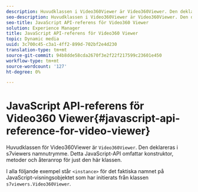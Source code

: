```yaml
---
description: Huvudklassen i Video360Viewer är Video360Viewer. Den deklareras i s7viewers namnutrymme. Detta JavaScript-API omfattar konstruktor, metoder och återanrop för just den här klassen.
seo-description: Huvudklassen i Video360Viewer är Video360Viewer. Den deklareras i s7viewers namnutrymme. Detta JavaScript-API omfattar konstruktor, metoder och återanrop för just den här klassen.
seo-title: JavaScript API-referens för Video360 Viewer
solution: Experience Manager
title: JavaScript API-referens för Video360 Viewer
topic: Dynamic media
uuid: 3c700c45-c3a1-4ff2-899d-702bf2e4d230
translation-type: tm+mt
source-git-commit: 94b8dde58cda2670f3e2f22f217599c23601e450
workflow-type: tm+mt
source-wordcount: '127'
ht-degree: 0%

---
```



# JavaScript API-referens för Video360 Viewer{#javascript-api-reference-for-video-viewer}

Huvudklassen för Video360Viewer är `Video360Viewer`. Den deklareras i s7viewers namnutrymme. Detta JavaScript-API omfattar konstruktor, metoder och återanrop för just den här klassen.

I alla följande exempel står `<instance>` för det faktiska namnet på JavaScript-visningsobjektet som har initierats från klassen `s7viewers.Video360Viewer`.
